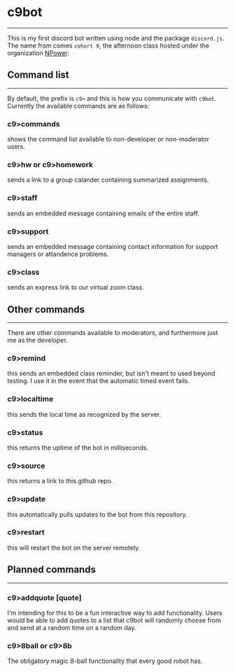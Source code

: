 # c9bot
---
This is my first discord bot written using node and the package `discord.js`. The name from comes `cohort 9`, the afternoon class hosted under the organization [NPower](https://npower.org/).

## Command list
---
By default, the prefix is `c9>` and this is how you communicate with `c9bot`. Currently the available commands are as follows:

### c9>commands
shows the command list available to non-developer or non-moderator users.

### c9>hw or c9>homework
sends a link to a group calander containing summarized assignments.

### c9>staff
sends an embedded message containing emails of the entire staff.

### c9>support
sends an embedded message containing contact information for support managers or attandence problems.

### c9>class
sends an express link to our virtual zoom class.

## Other commands
---
There are other commands available to moderators, and furthermore just me as the developer.

### c9>remind
this sends an embedded class reminder, but isn't meant to used beyond testing. I use it in the event that the automatic timed event fails.

### c9>localtime
this sends the local time as recognized by the server.

### c9>status
this returns the uptime of the bot in milliseconds.

### c9>source
this returns a link to this github repo.

### c9>update
this automatically pulls updates to the bot from this repository.

### c9>restart
this will restart the bot on the server remotely.

## Planned commands
---

### c9>addquote [quote]
I'm intending for this to be a fun interactive way to add functionality. Users would be able to add quotes to a list that c9bot will randomly choose from and send at a random time on a random day.

### c9>8ball or c9>8b
The obligatory magic 8-ball functionality that every good robot has.